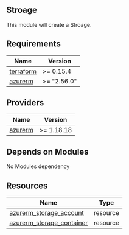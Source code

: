 ## Stroage
This module will create a Stroage.


## Requirements

| Name | Version |
|------|---------|
| <a name="terraform"></a> [terraform](#requirement\_terraform) | >= 0.15.4 |
| <a name="provider_azurerm"></a> [azurerm](#requirement\_azurerm) | >= "2.56.0" |

## Providers

| Name | Version |
|------|---------|
| <a name="provider_azurerm"></a> [azurerm](#provider\_azurerm) | >= 1.18.18 |

## Depends on Modules
No Modules dependency


## Resources

| Name | Type |
|------|------|
| [azurerm_storage_account](//https://registry.terraform.io/providers/hashicorp/azurerm/latest/docs/resources/storage_account) | resource |
| [azurerm_storage_container](https://registry.terraform.io/providers/hashicorp/azurerm/latest/docs/resources/storage_container) | resource |


